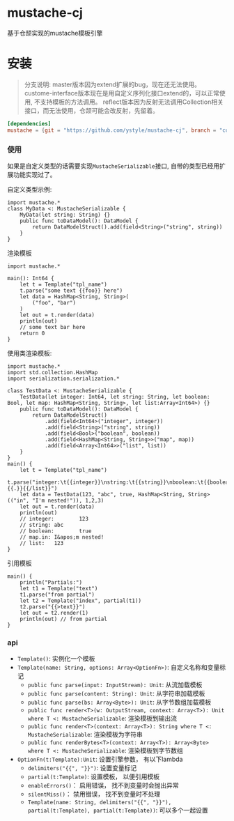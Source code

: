 # mustache-cj
基于仓颉实现的mustache模板引擎

# 安装
>分支说明: master版本因为extend扩展的bug，现在还无法使用。 custome-interface版本现在是用自定义序列化接口extend的，可以正常使用, 不支持模板的方法调用。 reflect版本因为反射无法调用Collection<T>相关接口，而无法使用，仓颉可能会改反射，先留着。 
```toml
[dependencies]
mustache = {git = "https://github.com/ystyle/mustache-cj", branch = "custome-interface"}
```
### 使用
如果是自定义类型的话需要实现`MustacheSerializable`接口, 自带的类型已经用扩展功能实现过了。

自定义类型示例: 
```cj
import mustache.*
class MyData <: MustacheSerializable {
    MyData(let string: String) {}
    public func toDataModel(): DataModel {
        return DataModelStruct().add(field<String>("string", string))
    }
}
```

渲染模板
```cj
import mustache.*

main(): Int64 {
    let t = Template("tpl_name")
    t.parse("some text {{foo}} here")
    let data = HashMap<String, String>(
        ("foo", "bar")
    )
    let out = t.render(data)
    println(out)
    // some text bar here
    return 0
}
```

使用类渲染模板:
```cj
import mustache.*
import std.collection.HashMap
import serialization.serialization.*

class TestData <: MustacheSerializable {
    TestData(let integer: Int64, let string: String, let boolean: Bool, let map: HashMap<String, String>, let list:Array<Int64>) {}
    public func toDataModel(): DataModel {
        return DataModelStruct()
            .add(field<Int64>("integer", integer))
            .add(field<String>("string", string))
            .add(field<Bool>("boolean", boolean))
            .add(field<HashMap<String, String>>("map", map))
            .add(field<Array<Int64>>("list", list))
    }
}
main() {
    let t = Template("tpl_name")
    t.parse("integer:\t{{integer}}\nstring:\t{{string}}\nboolean:\t{{boolean}}\nmap.in:\t{{map.in}}\nlist:\t{{^list}}{{.}}{{/list}}")
    let data = TestData(123, "abc", true, HashMap<String, String>(("in", "I'm nested!")), 1,2,3)
    let out = t.render(data)
    println(out)
    // integer:        123
    // string: abc
    // boolean:        true
    // map.in: I&apos;m nested!
    // list:   123
}
```

引用模板
```cj
main() {
    println("Partials:")
    let t1 = Template("text")
    t1.parse("from partial")
    let t2 = Template("index", partial(t1))
    t2.parse("{{>text}}")
    let out = t2.render(1)
    println(out) // from partial
}
```

### api
- `Template()`: 实例化一个模板
- `Template(name: String, options: Array<OptionFn>)`: 自定义名称和变量标记
  - `public func parse(input: InputStream): Unit`: 从流加载模板
  - `public func parse(content: String): Unit`: 从字符串加载模板
  - `public func parse(bs: Array<Byte>): Unit`: 从字节数组加载模板
  - `public func render<T>(w: OutputStream, context: Array<T>): Unit where T <: MustacheSerializable`: 渲染模板到输出流
  - `public func render<T>(context: Array<T>): String where T <: MustacheSerializable`: 渲染模板为字符串
  - `public func renderBytes<T>(context: Array<T>): Array<Byte> where T <: MustacheSerializable`: 渲染模板到字节数组
- `OptionFn(t:Template):Unit`: 设置引擎参数， 有以下lambda
    - `delimiters("{{", "}}")`: 设置变量标记
    - `partial(t:Template)`:  设置模板， 以便引用模板
    - `enableErrors()`： 启用错误， 找不到变量时会抛出异常
    - `silentMiss()`： 禁用错误， 找不到变量时不处理
    - `Template(name: String, delimiters("{{", "}}"), partial(t:Template), partial(t:Template))`: 可以多个一起设置
